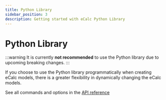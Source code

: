 ```yaml
---
title: Python Library
sidebar_position: 3
description: Getting started with eCalc Python Library
---
```

# Python Library
:::warning
It is currently **not recommended** to use the Python library due to upcoming breaking changes.
:::

If you choose to use the Python library programmatically when creating eCalc models, there is a greater flexibility in
dynamically changing the eCalc models.

See all commands and options in the [API reference](../../references/api)
